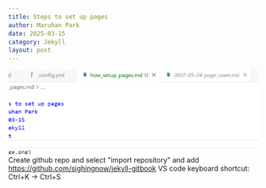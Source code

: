 ```yaml
---
title: Steps to set up pages
author: Maruhan Park
date: 2025-03-15
category: Jekyll
layout: post
---
```

![alt text](image-1.png)
Create github repo and select "import repository" and add https://github.com/sighingnow/jekyll-gitbook
VS code keyboard shortcut: Ctrl+K -> Ctrl+S